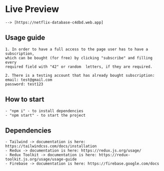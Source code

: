 # Live Preview

    --> [https://netflix-database-c4dbd.web.app]

## Usage guide

    1. In order to have a full access to the page user has to have a subscription,
    which can be bought (for free) by clicking "subscribe" and filling every
    required field with "42" or random  letters, if they are required.

    2. There is a testing account that has already bought subscription:
    email: test@gmail.com
    password: test123

## How to start

    - "npm i" - to install dependencies
    - "npm start" - to start the project

## Dependencies

    - Tailwind -> documentation is here: https://tailwindcss.com/docs/installation
    - Redux -> documentation is here: https://redux.js.org/usage/
    - Redux Toolkit -> documentation is here: https://redux-toolkit.js.org/usage/usage-guide
    - Firebase -> documentation is here: https://firebase.google.com/docs
